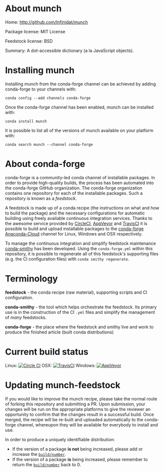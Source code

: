 About munch
===========

Home: http://github.com/Infinidat/munch

Package license: MIT License

Feedstock license: BSD

Summary: A dot-accessible dictionary (a la JavaScript objects).



Installing munch
================

Installing munch from the conda-forge channel can be achieved by adding conda-forge to your channels with:

```
conda config --add channels conda-forge
```

Once the conda-forge channel has been enabled, munch can be installed with:

```
conda install munch
```

It is possible to list all of the versions of munch available on your platform with:

```
conda search munch --channel conda-forge
```


About conda-forge
=================

conda-forge is a community-led conda channel of installable packages.
In order to provide high-quality builds, the process has been automated into the
conda-forge GitHub organization. The conda-forge organization contains one repository 
for each of the installable packages. Such a repository is known as a *feedstock*.

A feedstock is made up of a conda recipe (the instructions on what and how to build
the package) and the necessary configurations for automatic building using freely
available continuous integration services. Thanks to the awesome service provided by
[CircleCI](https://circleci.com/), [AppVeyor](http://www.appveyor.com/)
and [TravisCI](https://travis-ci.org/) it is possible to build and upload installable
packages to the [conda-forge](https://anaconda.org/conda-forge)
[Anaconda-Cloud](http://docs.anaconda.org/) channel for Linux, Windows and OSX respectively.

To manage the continuous integration and simplify feedstock maintenance
[conda-smithy](http://github.com/conda-forge/conda-smithy) has been developed.
Using the ``conda-forge.yml`` within this repository, it is possible to regenerate all of
this feedstock's supporting files (e.g. the CI configuration files) with ``conda smithy regenerate``.


Terminology
===========

**feedstock** - the conda recipe (raw material), supporting scripts and CI configuration.

**conda-smithy** - the tool which helps orchestrate the feedstock.
                   Its primary use is in the construction of the CI ``.yml`` files
                   and simplify the management of *many* feedstocks.

**conda-forge** - the place where the feedstock and smithy live and work to
                  produce the finished article (built conda distributions)

Current build status
====================
Linux: [![Circle CI](https://circleci.com/gh/conda-forge/munch-feedstock.svg?style=svg)](https://circleci.com/gh/conda-forge/munch-feedstock)
OSX: [![TravisCI](https://travis-ci.org/conda-forge/munch-feedstock.svg?branch=master)](https://travis-ci.org/conda-forge/munch-feedstock) 
Windows: [![AppVeyor](https://ci.appveyor.com/api/projects/status/github/conda-forge/munch-feedstock?svg=True)](https://ci.appveyor.com/project/conda-forge/munch-feedstock/branch/master)


Updating munch-feedstock
========================

If you would like to improve the munch recipe, please take the normal
route of forking this repository and submitting a PR. Upon submission, your changes will
be run on the appropriate platforms to give the reviewer an opportunity to confirm that the
changes result in a successful build. Once merged, the recipe will be re-built and uploaded
automatically to the conda-forge channel, whereupon they will be available for everybody to
install and use.

In order to produce a uniquely identifiable distribution:
 * If the version of a package **is not** being increased, please add or increase
   the [``build/number``](http://conda.pydata.org/docs/building/meta-yaml.html#build-number-and-string). 
 * If the version of a package **is** being increased, please remember to return
   the [``build/number``](http://conda.pydata.org/docs/building/meta-yaml.html#build-number-and-string)
   back to 0.
